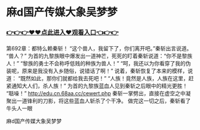 # 麻d国产传媒大象吴梦梦

### <a href="https://github.com/baofx/laka/issues/1">👉👉👉♥♥点此进入♥观看入口👈👉👉</a>
第692章：都特么赖秦斩！
    “这个兽人，我留下了，你们离开吧。”秦斩出言说道。
    “兽人？”
    为首的九黎族眼中爆发出一道神芒，死死的盯着秦斩说道：“你不是黎族人！”
    “黎族的勇士不会称呼低贱的种族为兽人！”
    “呵，我还以为你看穿了我的伪装呢，原来是我没有入乡随俗，说错话了啊！”
    说着，秦斩恢复了本来的模样，说道：
    “既然如此，那你们就都给我去死吧！”
    “人族！竟然是人族，人族在这里，赶紧通知大人们，杀人族！”
    为首的九黎族蓝血人见到秦斩之后眼中的精光更胜！
    “聒噪！”
    http://edu.cn.68aa.cc/cewert.php
    秦斩一掌劈出，直接在虚空之中凝聚出一道锋利的刀影，将这些蓝血人斩杀了个干净。
    做完这一切之后，秦斩看了牛头人一眼

麻d国产传媒大象吴梦梦
